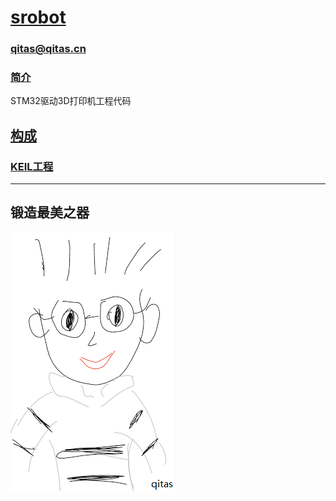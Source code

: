 ﻿# [srobot](https://github.com/Qitas/srobot) 

### qitas@qitas.cn

### [简介](https://github.com/Qitas/srobot/wiki)

STM32驱动3D打印机工程代码


## [构成](qitas/)

### [KEIL工程](Project/)



---

## 锻造最美之器

[![sites](qitas/qitas.png)](http://www.qitas.cn)
